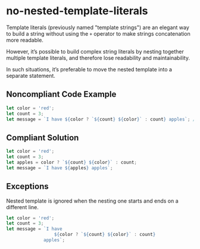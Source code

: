 # no-nested-template-literals

Template literals (previously named "template strings") are an elegant way to build a string without using the `+` operator to make strings concatenation more readable.

However, it’s possible to build complex string literals by nesting together multiple template literals, and therefore lose readability and maintainability.

In such situations, it’s preferable to move the nested template into a separate statement.

## Noncompliant Code Example

```javascript
let color = 'red';
let count = 3;
let message = `I have ${color ? `${count} ${color}` : count} apples`; // Noncompliant; nested template strings not easy to read
```

## Compliant Solution

```javascript
let color = 'red';
let count = 3;
let apples = color ? `${count} ${color}` : count;
let message = `I have ${apples} apples`;
```

## Exceptions

Nested template is ignored when the nesting one starts and ends on a different line.

```javascript
let color = 'red';
let count = 3;
let message = `I have 
                  ${color ? `${count} ${color}` : count} 
              apples`;
```
